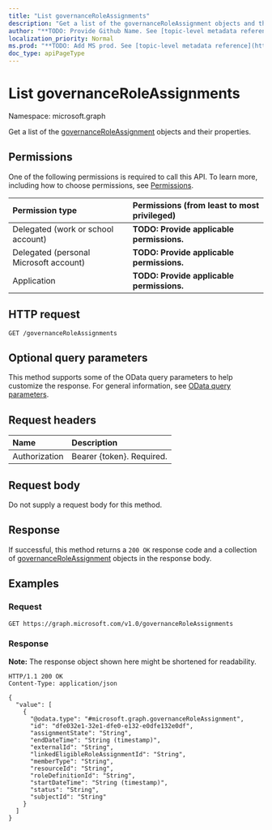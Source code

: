 ```yaml
---
title: "List governanceRoleAssignments"
description: "Get a list of the governanceRoleAssignment objects and their properties."
author: "**TODO: Provide Github Name. See [topic-level metadata reference](https://msgo.azurewebsites.net/add/document/guidelines/metadata.html#topic-level-metadata)**"
localization_priority: Normal
ms.prod: "**TODO: Add MS prod. See [topic-level metadata reference](https://msgo.azurewebsites.net/add/document/guidelines/metadata.html#topic-level-metadata)**"
doc_type: apiPageType
---
```


# List governanceRoleAssignments
Namespace: microsoft.graph



Get a list of the [governanceRoleAssignment](../resources/governanceroleassignment.md) objects and their properties.

## Permissions
One of the following permissions is required to call this API. To learn more, including how to choose permissions, see [Permissions](/graph/permissions-reference).

|Permission type|Permissions (from least to most privileged)|
|:---|:---|
|Delegated (work or school account)|**TODO: Provide applicable permissions.**|
|Delegated (personal Microsoft account)|**TODO: Provide applicable permissions.**|
|Application|**TODO: Provide applicable permissions.**|

## HTTP request

<!-- {
  "blockType": "ignored"
}
-->
``` http
GET /governanceRoleAssignments
```

## Optional query parameters
This method supports some of the OData query parameters to help customize the response. For general information, see [OData query parameters](/graph/query-parameters).

## Request headers
|Name|Description|
|:---|:---|
|Authorization|Bearer {token}. Required.|

## Request body
Do not supply a request body for this method.

## Response

If successful, this method returns a `200 OK` response code and a collection of [governanceRoleAssignment](../resources/governanceroleassignment.md) objects in the response body.

## Examples

### Request
<!-- {
  "blockType": "request",
  "name": "list_governanceroleassignment"
}
-->
``` http
GET https://graph.microsoft.com/v1.0/governanceRoleAssignments
```


### Response
**Note:** The response object shown here might be shortened for readability.
<!-- {
  "blockType": "response",
  "truncated": true,
  "@odata.type": "Collection(microsoft.graph.governanceRoleAssignment)"
}
-->
``` http
HTTP/1.1 200 OK
Content-Type: application/json

{
  "value": [
    {
      "@odata.type": "#microsoft.graph.governanceRoleAssignment",
      "id": "dfe032e1-32e1-dfe0-e132-e0dfe132e0df",
      "assignmentState": "String",
      "endDateTime": "String (timestamp)",
      "externalId": "String",
      "linkedEligibleRoleAssignmentId": "String",
      "memberType": "String",
      "resourceId": "String",
      "roleDefinitionId": "String",
      "startDateTime": "String (timestamp)",
      "status": "String",
      "subjectId": "String"
    }
  ]
}
```

